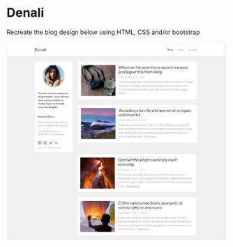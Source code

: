 # Denali
Recreate the blog design below using HTML, CSS and/or bootstrap

![Blog sample](Images/denali.PNG)
